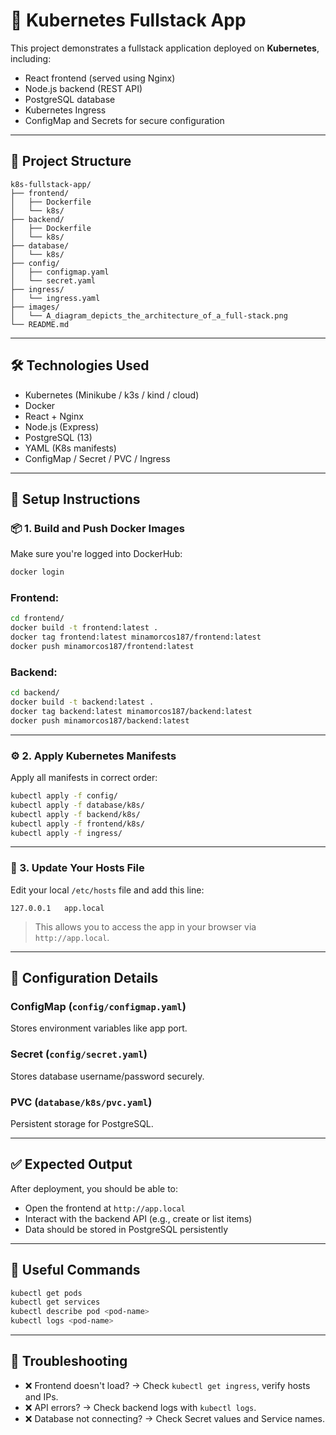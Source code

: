 # 🚀 Kubernetes Fullstack App

This project demonstrates a fullstack application deployed on **Kubernetes**, including:
- React frontend (served using Nginx)
- Node.js backend (REST API)
- PostgreSQL database
- Kubernetes Ingress
- ConfigMap and Secrets for secure configuration

---


## 📁 Project Structure

```
k8s-fullstack-app/
├── frontend/
│   ├── Dockerfile
│   └── k8s/
├── backend/
│   ├── Dockerfile
│   └── k8s/
├── database/
│   └── k8s/
├── config/
│   ├── configmap.yaml
│   └── secret.yaml
├── ingress/
│   └── ingress.yaml
├── images/
│   └── A_diagram_depicts_the_architecture_of_a_full-stack.png
└── README.md
```

---

## 🛠️ Technologies Used

- Kubernetes (Minikube / k3s / kind / cloud)
- Docker
- React + Nginx
- Node.js (Express)
- PostgreSQL (13)
- YAML (K8s manifests)
- ConfigMap / Secret / PVC / Ingress

---

## 🧪 Setup Instructions

### 📦 1. Build and Push Docker Images

Make sure you're logged into DockerHub:

```bash
docker login
```

### Frontend:
```bash
cd frontend/
docker build -t frontend:latest .
docker tag frontend:latest minamorcos187/frontend:latest
docker push minamorcos187/frontend:latest
```

### Backend:
```bash
cd backend/
docker build -t backend:latest .
docker tag backend:latest minamorcos187/backend:latest
docker push minamorcos187/backend:latest
```

---

### ⚙️ 2. Apply Kubernetes Manifests

Apply all manifests in correct order:

```bash
kubectl apply -f config/
kubectl apply -f database/k8s/
kubectl apply -f backend/k8s/
kubectl apply -f frontend/k8s/
kubectl apply -f ingress/
```

---

### 🧩 3. Update Your Hosts File

Edit your local `/etc/hosts` file and add this line:

```
127.0.0.1   app.local
```

> This allows you to access the app in your browser via `http://app.local`.

---

## 🔐 Configuration Details

### ConfigMap (`config/configmap.yaml`)
Stores environment variables like app port.

### Secret (`config/secret.yaml`)
Stores database username/password securely.

### PVC (`database/k8s/pvc.yaml`)
Persistent storage for PostgreSQL.

---

## ✅ Expected Output

After deployment, you should be able to:
- Open the frontend at `http://app.local`
- Interact with the backend API (e.g., create or list items)
- Data should be stored in PostgreSQL persistently

---

## 🧰 Useful Commands

```bash
kubectl get pods
kubectl get services
kubectl describe pod <pod-name>
kubectl logs <pod-name>
```

---

## 🧠 Troubleshooting

- ❌ Frontend doesn't load? → Check `kubectl get ingress`, verify hosts and IPs.
- ❌ API errors? → Check backend logs with `kubectl logs`.
- ❌ Database not connecting? → Check Secret values and Service names.


